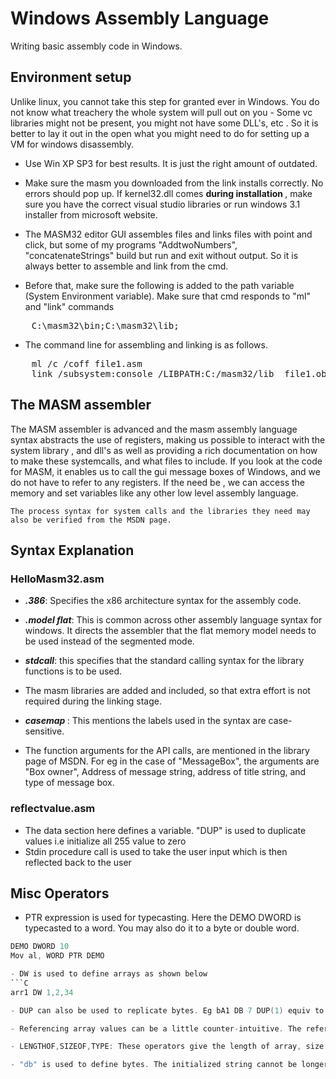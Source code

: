 # Windows Assembly Language

Writing basic assembly code in Windows.

## Environment setup

Unlike linux, you cannot take this step for granted ever in Windows. You do not know what treachery the whole system will pull out on you - Some vc libraries might not be present, you might not have some DLL's, etc . So it is better to lay it out in the open what you might need to do for setting up a VM for windows disassembly.

- Use Win XP SP3 for best results. It is just the right amount of outdated.
- Make sure the masm you downloaded from the link installs correctly. No errors should pop up. If kernel32.dll comes <strong> during installation </strong>, make sure you have the correct visual studio libraries or run windows 3.1 installer from microsoft website.
- The MASM32 editor GUI assembles files and links files with point and click, but some of my programs "AddtwoNumbers", "concatenateStrings" build but run and exit without output. So it is always better to assemble and link from the cmd.

- Before that, make sure the following is added to the path variable (System Environment variable). Make sure that cmd responds to "ml" and "link" commands
<pre>
	C:\masm32\bin;C:\masm32\lib;
</pre>

- The command line for assembling and linking is as follows.
<pre>
	ml /c /coff file1.asm
	link /subsystem:console /LIBPATH:C:/masm32/lib  file1.obj
</pre>






## The MASM assembler

<p>
	The MASM assembler is advanced and the masm assembly language syntax abstracts the use of registers, making us possible to interact with the system library , and dll's as well as providing a rich documentation on how to make these systemcalls, and what files to include. If you look at the code for MASM, it enables us to call the gui message boxes of Windows, and we do not have to refer to any registers. If the need be , we can access the memory and set variables like any other low level assembly language.

	The process syntax for system calls and the libraries they need may also be verified from the MSDN page.
</p>

## Syntax Explanation

### HelloMasm32.asm
- <strong><i>.386</i></strong>: Specifies the x86 architecture syntax for the assembly code.
- <strong><i>.model flat</i></strong>: This is common across other assembly language syntax for windows. It directs the assembler that the flat memory model needs to be used instead of the segmented mode. 

- <strong><i>stdcall</i></strong>: this specifies that the standard calling syntax for the library functions is to be used.

-  The masm libraries are added and included, so that extra effort is not required during the linking stage.
- <strong><i> casemap </i></strong>: This mentions the labels used in the syntax are case-sensitive.
- The function arguments for the API calls, are mentioned in the library page of MSDN. For eg in the case of "MessageBox", the arguments are "Box owner", Address of message string, address of title string, and type of message box.

### reflectvalue.asm

- The data section here defines a variable. "DUP" is used to duplicate values i.e initialize all 255 value to zero
- Stdin procedure call is used to take the user input which is then reflected back to the user


## Misc Operators

- PTR expression is used for typecasting. Here the DEMO DWORD is typecasted to a word. You may also do it to a byte or double word.
```C
DEMO DWORD 10
Mov al, WORD PTR DEMO

- DW is used to define arrays as shown below
```C
arr1 DW 1,2,34

- DUP can also be used to replicate bytes. Eg bA1 DB 7 DUP(1) equiv to ba1 DB 1,1,1,1,1,1,1,1. You may also leave the values uninitialized by specifying "?" instead of "1".

- Referencing array values can be a little counter-intuitive. The reference is done by number of bytes from the start of the array not the index. So wordArray[i], means i bytes from start of the array, and not the ith index.

- LENGTHOF,SIZEOF,TYPE: These operators give the length of array, size of array in bytes, and the type of array

- "db" is used to define bytes. The initialized string cannot be longer than 255 here.


